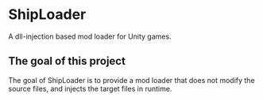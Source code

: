 # ShipLoader
A dll-injection based mod loader for Unity games.

## The goal of this project
The goal of ShipLoader is to provide a mod loader that does not modify the source files, and injects the target files in runtime.
